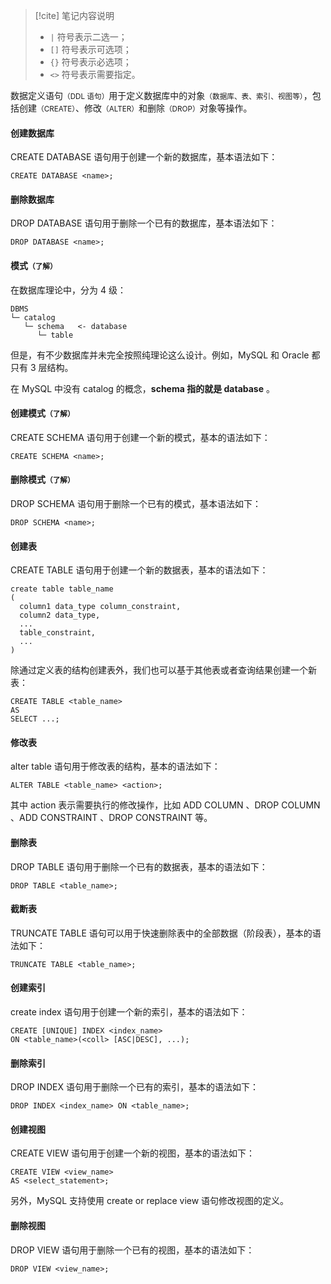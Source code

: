 
> [!cite] 笔记内容说明
> -  `|` 符号表示二选一；
> - `[]` 符号表示可选项；
> - `{}` 符号表示必选项；
> - `<>` 符号表示需要指定。

数据定义语句<small>（DDL 语句）</small>用于定义数据库中的对象<small>（数据库、表、索引、视图等）</small>，包括创建<small>（CREATE）</small>、修改<small>（ALTER）</small>和删除<small>（DROP）</small>对象等操作。

#### 创建数据库

CREATE DATABASE 语句用于创建一个新的数据库，基本语法如下：

```mysql
CREATE DATABASE <name>;
```

#### 删除数据库

DROP DATABASE 语句用于删除一个已有的数据库，基本语法如下：

```mysql
DROP DATABASE <name>;
```


#### 模式<small>（了解）</small>

在数据库理论中，分为 4 级：

```
DBMS
└─ catalog  
   └─ schema   <- database
      └─ table
```

但是，有不少数据库并未完全按照纯理论这么设计。例如，MySQL 和 Oracle 都只有 3 层结构。

在 MySQL 中没有 catalog 的概念，**schema 指的就是 database** 。

#### 创建模式<small>（了解）</small>

CREATE SCHEMA 语句用于创建一个新的模式，基本的语法如下：

```mysql
CREATE SCHEMA <name>;
```

#### 删除模式<small>（了解）</small>

DROP SCHEMA 语句用于删除一个已有的模式，基本语法如下：

```mysql
DROP SCHEMA <name>;
```

#### 创建表

CREATE TABLE 语句用于创建一个新的数据表，基本的语法如下：

```mysql
create table table_name
(
  column1 data_type column_constraint, 
  column2 data_type,
  ...
  table_constraint,
  ...
)
```

除通过定义表的结构创建表外，我们也可以基于其他表或者查询结果创建一个新表：

```mysql
CREATE TABLE <table_name>
AS
SELECT ...;
```

#### 修改表

alter table 语句用于修改表的结构，基本的语法如下：

```mysql
ALTER TABLE <table_name> <action>;
```

其中 action 表示需要执行的修改操作，比如 ADD COLUMN 、DROP COLUMN 、ADD CONSTRAINT 、DROP CONSTRAINT 等。

#### 删除表

DROP TABLE 语句用于删除一个已有的数据表，基本的语法如下：

```mysql
DROP TABLE <table_name>;
```

#### 截断表

TRUNCATE TABLE 语句可以用于快速删除表中的全部数据（阶段表），基本的语法如下：

```mysql
TRUNCATE TABLE <table_name>;
```

#### 创建索引

create index 语句用于创建一个新的索引，基本的语法如下：

```mysql
CREATE [UNIQUE] INDEX <index_name> 
ON <table_name>(<coll> [ASC|DESC], ...);
```

#### 删除索引

DROP INDEX 语句用于删除一个已有的索引，基本的语法如下：

```mysql
DROP INDEX <index_name> ON <table_name>;
```

#### 创建视图

CREATE VIEW 语句用于创建一个新的视图，基本的语法如下：

```mysql
CREATE VIEW <view_name> 
AS <select_statement>;
```

另外，MySQL 支持使用 create or replace view 语句修改视图的定义。


#### 删除视图

DROP VIEW 语句用于删除一个已有的视图，基本的语法如下：

```mysql
DROP VIEW <view_name>;
```




